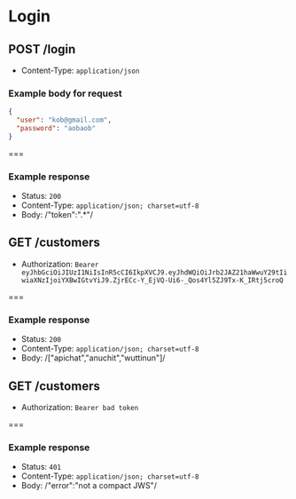 # Login

## POST /login
* Content-Type: `application/json`

### Example body for request

```json
{
  "user": "kob@gmail.com",
  "password": "aobaob"
}
```

===

### Example response

* Status: `200`
* Content-Type: `application/json; charset=utf-8`
* Body: /"token":".*"/


## GET /customers
* Authorization: `Bearer eyJhbGciOiJIUzI1NiIsInR5cCI6IkpXVCJ9.eyJhdWQiOiJrb2JAZ21haWwuY29tIiwiaXNzIjoiYXBwIGtvYiJ9.ZjrECc-Y_EjVQ-Ui6-_Qos4Yl5ZJ9Tx-K_IRtj5croQ`

===

### Example response

* Status: `200`
* Content-Type: `application/json; charset=utf-8`
* Body: /["apichat","anuchit","wuttinun"]/


## GET /customers
* Authorization: `Bearer bad token`

===

### Example response

* Status: `401`
* Content-Type: `application/json; charset=utf-8`
* Body: /"error":"not a compact JWS"/
